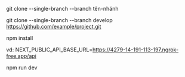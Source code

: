 <!-- clone 1 nhanhs test -->

git clone --single-branch --branch tên-nhánh <url-repo>

<!-- vidu: -->
git clone --single-branch --branch develop https://github.com/example/project.git

<!-- chay o vscode -->
<!-- cai thu vien -->
npm install

<!-- tao file .env.development, tao bien NEXT_PUBLIC_API_BASE_URL = <url tu BE> -->
vd:
NEXT_PUBLIC_API_BASE_URL=https://4279-14-191-113-197.ngrok-free.app/api

<!-- chay du an -->
npm run dev


